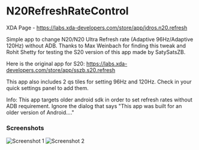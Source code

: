 # N20RefreshRateControl

XDA Page - https://labs.xda-developers.com/store/app/jdros.n20.refresh

Simple app to change N20/N20 Ultra Refresh rate (Adaptive 96Hz/Adaptive 120Hz) without ADB. Thanks to Max Weinbach for finding this tweak and Rohit Shetty for testing the S20 version of this app made by SatySatsZB.

Here is the original app for S20: https://labs.xda-developers.com/store/app/sszb.s20.refresh

This app also includes 2 qs tiles for setting 96Hz and 120Hz. Check in your quick settings panel to add them.

Info: This app targets older android sdk in order to set refresh rates without ADB requirement. Ignore the dialog that says "This app was built for an older version of Android...."

### Screenshots

![Screenshot 1](https://labs-public-dl.xda-cdn.com/screenshots/9d34a0f5-6e32-4134-93ef-1d47549d4299.jpg) ![Screenshot 2](https://labs-public-dl.xda-cdn.com/screenshots/5d16fbf8-91f2-477b-9b4d-8981c9869483.jpg)



